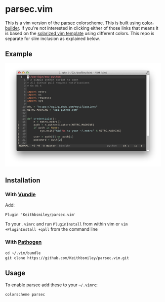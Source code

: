 # parsec.vim

This is a vim version of the
[parsec](https://github.com/Keithbsmiley/parsec) colorscheme. This is
built using
[color-builder](https://github.com/Keithbsmiley/color-builder). If
you're not interested in clicking either of those links that means it
is based on the [solarized vim
template](https://github.com/altercation/vim-colors-solarized) using
different colors. This repo is separate for slim inclusion as
explained below.

## Example

![screenshot](https://raw.githubusercontent.com/Keithbsmiley/parsec/master/screenshots/vim.png)

## Installation

### With [Vundle](https://github.com/gmarik/vundle)

Add:

```
Plugin 'Keithbsmiley/parsec.vim'
```

To your `.vimrc` and run `PluginInstall` from within vim or `vim +PluginInstall +qall` from the command line

### With [Pathogen](https://github.com/tpope/vim-pathogen)

```
cd ~/.vim/bundle
git clone https://github.com/Keithbsmiley/parsec.vim.git
```

## Usage

To enable parsec add these to your `~/.vimrc`:

```
colorscheme parsec
```
